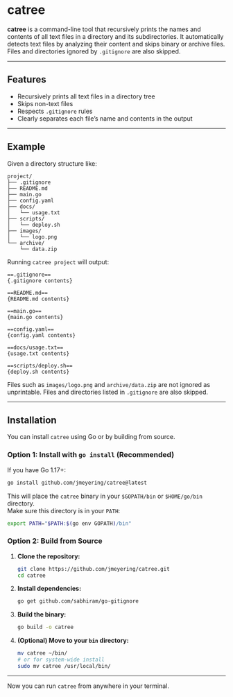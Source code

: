 # catree

**catree** is a command-line tool that recursively prints the names and
contents of all text files in a directory and its subdirectories. It
automatically detects text files by analyzing their content and skips binary or
archive files. Files and directories ignored by `.gitignore` are also skipped.

---

## Features

- Recursively prints all text files in a directory tree
- Skips non-text files
- Respects `.gitignore` rules
- Clearly separates each file’s name and contents in the output

---

## Example

Given a directory structure like:

```text
project/
├── .gitignore
├── README.md
├── main.go
├── config.yaml
├── docs/
│   └── usage.txt
├── scripts/
│   └── deploy.sh
├── images/
│   └── logo.png
└── archive/
    └── data.zip
```

Running `catree project` will output:


```
==.gitignore==
{.gitignore contents}

==README.md==
{README.md contents}

==main.go==
{main.go contents}

==config.yaml==
{config.yaml contents}

==docs/usage.txt==
{usage.txt contents}

==scripts/deploy.sh==
{deploy.sh contents}
```


Files such as `images/logo.png` and `archive/data.zip` are not ignored as
unprintable. Files and directories listed in `.gitignore` are also skipped.

---

## Installation

You can install `catree` using Go or by building from source.

### Option 1: Install with `go install` (Recommended)

If you have Go 1.17+:

```sh
go install github.com/jmeyering/catree@latest
```

This will place the `catree` binary in your `$GOPATH/bin` or `$HOME/go/bin` directory.  
Make sure this directory is in your `PATH`:

```sh
export PATH="$PATH:$(go env GOPATH)/bin"
```

### Option 2: Build from Source

1. **Clone the repository:**

   ```sh
   git clone https://github.com/jmeyering/catree.git
   cd catree
   ```

2. **Install dependencies:**

   ```sh
   go get github.com/sabhiram/go-gitignore
   ```

3. **Build the binary:**

   ```sh
   go build -o catree
   ```

4. **(Optional) Move to your `bin` directory:**

   ```sh
   mv catree ~/bin/
   # or for system-wide install
   sudo mv catree /usr/local/bin/
   ```

---

Now you can run `catree` from anywhere in your terminal.

